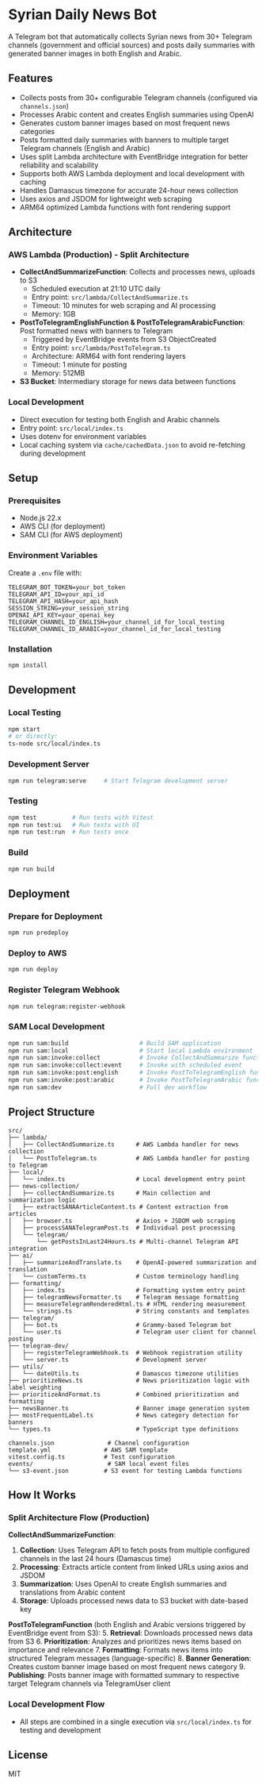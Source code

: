 # Syrian Daily News Bot

A Telegram bot that automatically collects Syrian news from 30+ Telegram channels (government and official sources) and posts daily summaries with generated banner images in both English and Arabic.

## Features

- Collects posts from 30+ configurable Telegram channels (configured via `channels.json`)
- Processes Arabic content and creates English summaries using OpenAI
- Generates custom banner images based on most frequent news categories
- Posts formatted daily summaries with banners to multiple target Telegram channels (English and Arabic)
- Uses split Lambda architecture with EventBridge integration for better reliability and scalability
- Supports both AWS Lambda deployment and local development with caching
- Handles Damascus timezone for accurate 24-hour news collection
- Uses axios and JSDOM for lightweight web scraping
- ARM64 optimized Lambda functions with font rendering support

## Architecture

### AWS Lambda (Production) - Split Architecture

- **CollectAndSummarizeFunction**: Collects and processes news, uploads to S3
  - Scheduled execution at 21:10 UTC daily
  - Entry point: `src/lambda/CollectAndSummarize.ts`
  - Timeout: 10 minutes for web scraping and AI processing
  - Memory: 1GB
- **PostToTelegramEnglishFunction & PostToTelegramArabicFunction**: Post formatted news with banners to Telegram
  - Triggered by EventBridge events from S3 ObjectCreated
  - Entry point: `src/lambda/PostToTelegram.ts`
  - Architecture: ARM64 with font rendering layers
  - Timeout: 1 minute for posting
  - Memory: 512MB
- **S3 Bucket**: Intermediary storage for news data between functions

### Local Development

- Direct execution for testing both English and Arabic channels
- Entry point: `src/local/index.ts`
- Uses dotenv for environment variables
- Local caching system via `cache/cachedData.json` to avoid re-fetching during development

## Setup

### Prerequisites

- Node.js 22.x
- AWS CLI (for deployment)
- SAM CLI (for AWS deployment)

### Environment Variables

Create a `.env` file with:

```env
TELEGRAM_BOT_TOKEN=your_bot_token
TELEGRAM_API_ID=your_api_id
TELEGRAM_API_HASH=your_api_hash
SESSION_STRING=your_session_string
OPENAI_API_KEY=your_openai_key
TELEGRAM_CHANNEL_ID_ENGLISH=your_channel_id_for_local_testing
TELEGRAM_CHANNEL_ID_ARABIC=your_channel_id_for_local_testing
```

### Installation

```bash
npm install
```

## Development

### Local Testing

```bash
npm start
# or directly:
ts-node src/local/index.ts
```

### Development Server

```bash
npm run telegram:serve     # Start Telegram development server
```

### Testing

```bash
npm test          # Run tests with Vitest
npm run test:ui   # Run tests with UI
npm run test:run  # Run tests once
```

### Build

```bash
npm run build
```

## Deployment

### Prepare for Deployment

```bash
npm run predeploy
```

### Deploy to AWS

```bash
npm run deploy
```

### Register Telegram Webhook

```bash
npm run telegram:register-webhook
```

### SAM Local Development

```bash
npm run sam:build                    # Build SAM application
npm run sam:local                    # Start local Lambda environment
npm run sam:invoke:collect           # Invoke CollectAndSummarize function locally
npm run sam:invoke:collect:event     # Invoke with scheduled event
npm run sam:invoke:post:english      # Invoke PostToTelegramEnglish function
npm run sam:invoke:post:arabic       # Invoke PostToTelegramArabic function
npm run sam:dev                      # Full dev workflow
```

## Project Structure

```
src/
├── lambda/
│   ├── CollectAndSummarize.ts      # AWS Lambda handler for news collection
│   └── PostToTelegram.ts           # AWS Lambda handler for posting to Telegram
├── local/
│   └── index.ts                    # Local development entry point
├── news-collection/
│   ├── collectAndSummarize.ts      # Main collection and summarization logic
│   ├── extractSANAArticleContent.ts # Content extraction from articles
│   ├── browser.ts                  # Axios + JSDOM web scraping
│   ├── processSANATelegramPost.ts  # Individual post processing
│   └── telegram/
│       └── getPostsInLast24Hours.ts # Multi-channel Telegram API integration
├── ai/
│   ├── summarizeAndTranslate.ts    # OpenAI-powered summarization and translation
│   └── customTerms.ts              # Custom terminology handling
├── formatting/
│   ├── index.ts                    # Formatting system entry point
│   ├── telegramNewsFormatter.ts    # Telegram message formatting
│   ├── measureTelegramRenderedHtml.ts # HTML rendering measurement
│   └── strings.ts                  # String constants and templates
├── telegram/
│   ├── bot.ts                      # Grammy-based Telegram bot
│   └── user.ts                     # Telegram user client for channel posting
├── telegram-dev/
│   ├── registerTelegramWebhook.ts  # Webhook registration utility
│   └── server.ts                   # Development server
├── utils/
│   └── dateUtils.ts                # Damascus timezone utilities
├── prioritizeNews.ts               # News prioritization logic with label weighting
├── prioritizeAndFormat.ts          # Combined prioritization and formatting
├── newsBanner.ts                   # Banner image generation system
├── mostFrequentLabel.ts            # News category detection for banners
└── types.ts                        # TypeScript type definitions

channels.json               # Channel configuration
template.yml               # AWS SAM template
vitest.config.ts           # Test configuration
events/                     # SAM local event files
└── s3-event.json          # S3 event for testing Lambda functions
```

## How It Works

### Split Architecture Flow (Production)

**CollectAndSummarizeFunction**:

1. **Collection**: Uses Telegram API to fetch posts from multiple configured channels in the last 24 hours (Damascus time)
2. **Processing**: Extracts article content from linked URLs using axios and JSDOM
3. **Summarization**: Uses OpenAI to create English summaries and translations from Arabic content
4. **Storage**: Uploads processed news data to S3 bucket with date-based key

**PostToTelegramFunction** (both English and Arabic versions triggered by EventBridge event from S3): 5. **Retrieval**: Downloads processed news data from S3 6. **Prioritization**: Analyzes and prioritizes news items based on importance and relevance 7. **Formatting**: Formats news items into structured Telegram messages (language-specific) 8. **Banner Generation**: Creates custom banner image based on most frequent news category 9. **Publishing**: Posts banner image with formatted summary to respective target Telegram channels via TelegramUser client

### Local Development Flow

- All steps are combined in a single execution via `src/local/index.ts` for testing and development

## License

MIT

